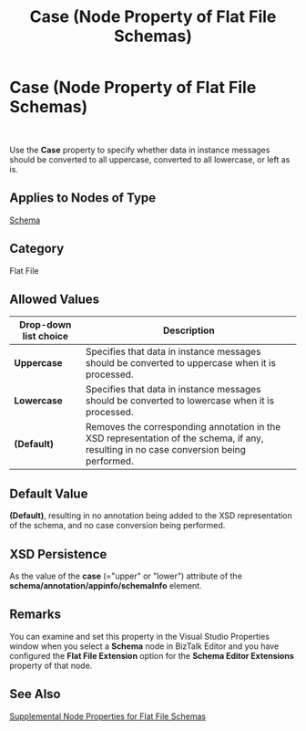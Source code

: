 ﻿---
title: Case (Node Property of Flat File Schemas)
TOCTitle: Case (Node Property of Flat File Schemas)
ms:assetid: ea52fb87-d08d-4265-984b-d71123f51724
ms:mtpsurl: https://msdn.microsoft.com/en-us/library/Aa561721(v=BTS.80)
ms:contentKeyID: 51533141
ms.date: 08/30/2017
mtps_version: v=BTS.80
---

# Case (Node Property of Flat File Schemas)

 

Use the **Case** property to specify whether data in instance messages should be converted to all uppercase, converted to all lowercase, or left as is.

## Applies to Nodes of Type

[Schema](schema-node-properties.md)

## Category

Flat File

## Allowed Values

<table>
<thead>
<tr class="header">
<th>Drop-down list choice</th>
<th>Description</th>
</tr>
</thead>
<tbody>
<tr class="odd">
<td><strong>Uppercase</strong></td>
<td>Specifies that data in instance messages should be converted to uppercase when it is processed.</td>
</tr>
<tr class="even">
<td><strong>Lowercase</strong></td>
<td>Specifies that data in instance messages should be converted to lowercase when it is processed.</td>
</tr>
<tr class="odd">
<td><strong>(Default)</strong></td>
<td>Removes the corresponding annotation in the XSD representation of the schema, if any, resulting in no case conversion being performed.</td>
</tr>
</tbody>
</table>


## Default Value

**(Default)**, resulting in no annotation being added to the XSD representation of the schema, and no case conversion being performed.

## XSD Persistence

As the value of the **case** (="upper" or "lower") attribute of the **schema/annotation/appinfo/schemaInfo** element.

## Remarks

You can examine and set this property in the Visual Studio Properties window when you select a **Schema** node in BizTalk Editor and you have configured the **Flat File Extension** option for the **Schema Editor Extensions** property of that node.

## See Also

[Supplemental Node Properties for Flat File Schemas](supplemental-node-properties-for-flat-file-schemas.md)

